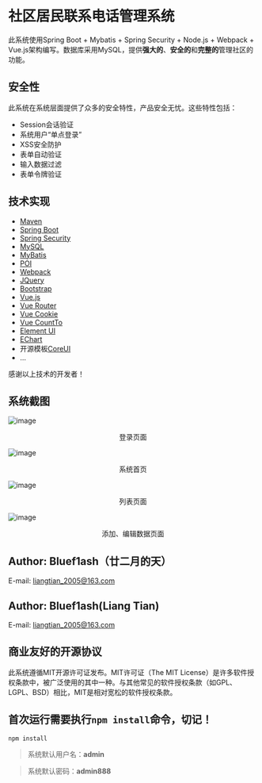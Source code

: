 # 社区居民联系电话管理系统

此系统使用Spring Boot + Mybatis + Spring Security + Node.js + Webpack + Vue.js架构编写。数据库采用MySQL，提供**强大的**、**安全的**和**完整的**管理社区的功能。

## 安全性

此系统在系统层面提供了众多的安全特性，产品安全无忧。这些特性包括：

- Session会话验证
- 系统用户“单点登录”
- XSS安全防护
- 表单自动验证
- 输入数据过滤
- 表单令牌验证

## 技术实现

- [Maven](https://maven.apache.org)
- [Spring Boot](https://spring.io/projects/spring-boot)
- [Spring Security](https://spring.io/projects/spring-security)
- [MySQL](https://www.mysql.com)
- [MyBatis](https://github.com/mybatis)
- [POI](https://poi.apache.org)
- [Webpack](https://github.com/webpack/webpack)
- [JQuery](https://jquery.com)
- [Bootstrap](https://getbootstrap.com)
- [Vue.js](https://github.com/vuejs/vue)
- [Vue Router](https://github.com/vuejs/vue-router)
- [Vue Cookie](https://github.com/alfhen/vue-cookie)
- [Vue CountTo](https://github.com/PanJiaChen/vue-countTo)
- [Element UI](https://element.eleme.io)
- [EChart](https://echarts.baidu.com)
- 开源模板[CoreUI](https://github.com/coreui)
- ...

感谢以上技术的开发者！

## 系统截图

![image](https://github.com/bluef1ash/phone-number-manager/raw/master/design/screenshot/login.jpg)

<div style="text-align: center;">登录页面</div>

![image](https://github.com/bluef1ash/phone-number-manager/raw/master/design/screenshot/index.jpg)

<div style="text-align: center;">系统首页</div>

![image](https://github.com/bluef1ash/phone-number-manager/raw/master/design/screenshot/list.jpg)

<div style="text-align: center;">列表页面</div>

![image](https://github.com/bluef1ash/phone-number-manager/raw/master/design/screenshot/create.jpg)

<div style="text-align: center;">添加、编辑数据页面</div>


## Author: Bluef1ash（廿二月的天）

E-mail: liangtian_2005@163.com

## Author: Bluef1ash(Liang Tian)
E-mail: liangtian_2005@163.com

## 商业友好的开源协议

此系统遵循MIT开源许可证发布。MIT许可证（The MIT License）是许多软件授权条款中，被广泛使用的其中一种。与其他常见的软件授权条款（如GPL、LGPL、BSD）相比，MIT是相对宽松的软件授权条款。

## 首次运行需要执行`npm install`命令，切记！

```shell
npm install
```

> 系统默认用户名：**admin**

> 系统默认密码：**admin888**
